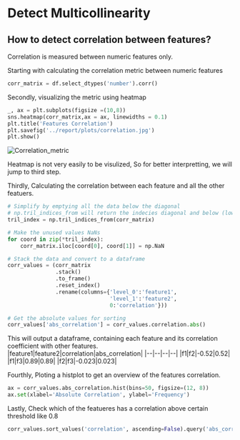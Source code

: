 # Detect Multicollinearity

## How to detect correlation between features?

Correlation is measured between numeric features only.

Starting with calculating the correlation metric between numeric features
```python
corr_matrix = df.select_dtypes('number').corr()
```

Secondly, visualizing the metric using heatmap
```python
_, ax = plt.subplots(figsize =(10,8)) 
sns.heatmap(corr_matrix,ax = ax, linewidths = 0.1)
plt.title('Features Correlation')
plt.savefig('../report/plots/correlation.jpg')
plt.show()
```
![Correlation_metric](https://vitalflux.com/wp-content/uploads/2020/09/Screenshot-2020-09-29-at-11.19.40-AM.png)

Heatmap is not very easily to be visulized, So for better interpretting, we will jump to third step.

Thirdly, Calculating the correlation between each feature and all the other featuers.

```python
# Simplify by emptying all the data below the diagonal
# np.tril_indices_from will return the indecies diagonal and below (lower triangle)
tril_index = np.tril_indices_from(corr_matrix)

# Make the unused values NaNs
for coord in zip(*tril_index):
    corr_matrix.iloc[coord[0], coord[1]] = np.NaN

# Stack the data and convert to a dataframe
corr_values = (corr_matrix
               .stack()
               .to_frame()
               .reset_index()
               .rename(columns={'level_0':'feature1',
                                'level_1':'feature2',
                                0:'correlation'}))

# Get the absolute values for sorting
corr_values['abs_correlation'] = corr_values.correlation.abs()
```

This will output a dataframe, containing each feature and its correlation coefficient with other features.
|feature1|feature2|correlation|abs_correlation|
|--|--|--|--|
|f1|f2|-0.52|0.52|
|f1|f3|0.89|0.89|
|f2|f3|-0.023|0.023|

Fourthly, Ploting a histplot to get an overview of the features correlation.
```python
ax = corr_values.abs_correlation.hist(bins=50, figsize=(12, 8))
ax.set(xlabel='Absolute Correlation', ylabel='Frequency')
```

Lastly, Check which of the featueres has a correlation above certain threshold like 0.8
```python
corr_values.sort_values('correlation', ascending=False).query('abs_correlation>0.8')
```